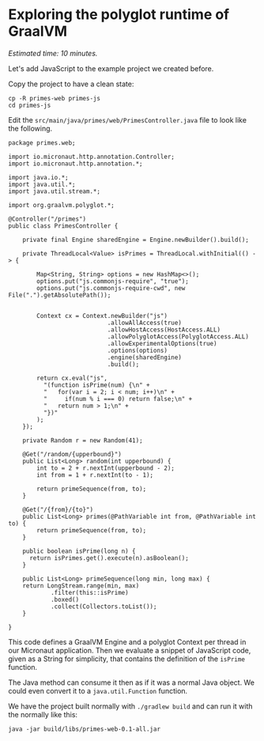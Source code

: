 # Exploring the polyglot runtime of GraalVM

*Estimated time: 10 minutes.*

Let's add JavaScript to the example project we created before.

Copy the project to have a clean state:
```
cp -R primes-web primes-js
cd primes-js
```

Edit the `src/main/java/primes/web/PrimesController.java` file to look like the following.

```
package primes.web;

import io.micronaut.http.annotation.Controller;
import io.micronaut.http.annotation.*;

import java.io.*;
import java.util.*;
import java.util.stream.*;

import org.graalvm.polyglot.*;

@Controller("/primes")
public class PrimesController {

    private final Engine sharedEngine = Engine.newBuilder().build();

    private ThreadLocal<Value> isPrimes = ThreadLocal.withInitial(() -> {

        Map<String, String> options = new HashMap<>();
        options.put("js.commonjs-require", "true");
        options.put("js.commonjs-require-cwd", new File(".").getAbsolutePath());


        Context cx = Context.newBuilder("js")
                            .allowAllAccess(true)
                            .allowHostAccess(HostAccess.ALL)
                            .allowPolyglotAccess(PolyglotAccess.ALL)
                            .allowExperimentalOptions(true)
                            .options(options)
                            .engine(sharedEngine)
                            .build();

        return cx.eval("js",
          "(function isPrime(num) {\n" +
          "   for(var i = 2; i < num; i++)\n" +
          "     if(num % i === 0) return false;\n" +
          "   return num > 1;\n" +
          "})"
        );
    });

    private Random r = new Random(41);

    @Get("/random/{upperbound}")
    public List<Long> random(int upperbound) {
        int to = 2 + r.nextInt(upperbound - 2);
        int from = 1 + r.nextInt(to - 1);

        return primeSequence(from, to);
    }

    @Get("/{from}/{to}")
    public List<Long> primes(@PathVariable int from, @PathVariable int to) {
        return primeSequence(from, to);
    }

    public boolean isPrime(long n) {
      return isPrimes.get().execute(n).asBoolean();
    }

    public List<Long> primeSequence(long min, long max) {
    return LongStream.range(min, max)
            .filter(this::isPrime)
            .boxed()
            .collect(Collectors.toList());
    }

}
```

This code defines a GraalVM Engine and a polyglot Context per thread in our Micronaut application.
Then we evaluate a snippet of JavaScript code, given as a String for simplicity, that contains the definition of the `isPrime` function.

The Java method can consume it then as if it was a normal Java object. We could even convert it to a `java.util.Function` function.

We have the project built normally with `./gradlew build` and can run it with the normally like this:

```
java -jar build/libs/primes-web-0.1-all.jar
```
